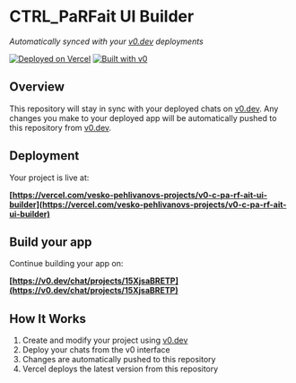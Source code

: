 # CTRL_PaRFait UI Builder

*Automatically synced with your [v0.dev](https://v0.dev) deployments*

[![Deployed on Vercel](https://img.shields.io/badge/Deployed%20on-Vercel-black?style=for-the-badge&logo=vercel)](https://vercel.com/vesko-pehlivanovs-projects/v0-c-pa-rf-ait-ui-builder)
[![Built with v0](https://img.shields.io/badge/Built%20with-v0.dev-black?style=for-the-badge)](https://v0.dev/chat/projects/15XjsaBRETP)

## Overview

This repository will stay in sync with your deployed chats on [v0.dev](https://v0.dev).
Any changes you make to your deployed app will be automatically pushed to this repository from [v0.dev](https://v0.dev).

## Deployment

Your project is live at:

**[https://vercel.com/vesko-pehlivanovs-projects/v0-c-pa-rf-ait-ui-builder](https://vercel.com/vesko-pehlivanovs-projects/v0-c-pa-rf-ait-ui-builder)**

## Build your app

Continue building your app on:

**[https://v0.dev/chat/projects/15XjsaBRETP](https://v0.dev/chat/projects/15XjsaBRETP)**

## How It Works

1. Create and modify your project using [v0.dev](https://v0.dev)
2. Deploy your chats from the v0 interface
3. Changes are automatically pushed to this repository
4. Vercel deploys the latest version from this repository
